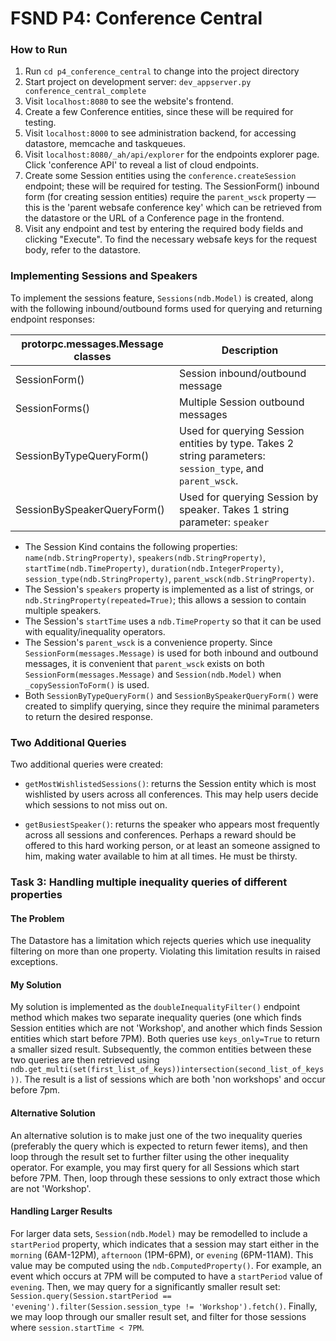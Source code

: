 FSND P4: Conference Central
=====

### How to Run

   1. Run `cd p4_conference_central` to change into the project directory
   2. Start project on development server: `dev_appserver.py conference_central_complete`
   3. Visit `localhost:8080` to see the website's frontend.
   4. Create a few Conference entities, since these will be required for testing.
   5. Visit `localhost:8000` to see administration backend, for accessing datastore, memcache and taskqueues.
   6. Visit `localhost:8080/_ah/api/explorer` for the endpoints explorer page. Click 'conference API' to reveal a list of cloud endpoints.
   7. Create some Session entities using the `conference.createSession` endpoint; these will be required for testing. The SessionForm() inbound form (for creating session entities) require the `parent_wsck` property — this is the 'parent websafe conference key' which can be retrieved from the datastore or the URL of a Conference page in the frontend.
   8. Visit any endpoint and test by entering the required body fields and clicking "Execute". To find the necessary websafe keys for the request body, refer to the datastore.


### Implementing Sessions and Speakers

  To implement the sessions feature, `Sessions(ndb.Model)` is created, along with the following inbound/outbound forms used for querying and returning endpoint responses:

  protorpc.messages.Message classes | Description
  --------------------------------- | -----------
   SessionForm()                    | Session inbound/outbound message
   SessionForms()                   | Multiple Session outbound messages
   SessionByTypeQueryForm()         | Used for querying Session entities by type. Takes 2 string parameters: `session_type`, and `parent_wsck`.
   SessionBySpeakerQueryForm()      | Used for querying Session by speaker. Takes 1 string parameter: `speaker`


   - The Session Kind contains the following properties: `name(ndb.StringProperty)`, `speakers(ndb.StringProperty)`, `startTime(ndb.TimeProperty)`, `duration(ndb.IntegerProperty)`, `session_type(ndb.StringProperty)`, `parent_wsck(ndb.StringProperty)`.
   - The Session's `speakers` property is implemented as a list of strings, or `ndb.StringProperty(repeated=True)`; this allows a session to contain multiple speakers.
   - The Session's `startTime` uses a `ndb.TimeProperty` so that it can be used with equality/inequality operators.
   - The Session's `parent_wsck` is a convenience property. Since `SessionForm(messages.Message)` is used for both inbound and outbound messages, it is convenient that `parent_wsck` exists on both `SessionForm(messages.Message)` and `Session(ndb.Model)` when `_copySessionToForm()` is used.
   - Both `SessionByTypeQueryForm()` and `SessionBySpeakerQueryForm()` were created to simplify querying, since they require the minimal parameters to return the desired response.


### Two Additional Queries

  Two additional queries were created:

   - `getMostWishlistedSessions()`: returns the Session entity which is most wishlisted by users across all conferences. This may help users decide which sessions to not miss out on.

   - `getBusiestSpeaker()`: returns the speaker who appears most frequently across all sessions and conferences. Perhaps a reward should be offered to this hard working person, or at least an someone assigned to him, making water available to him at all times. He must be thirsty.


### Task 3: Handling multiple inequality queries of different properties

#### The Problem

  The Datastore has a limitation which rejects queries which use inequality filtering on more than one property. Violating this limitation results in raised exceptions.

#### My Solution

  My solution is implemented as the `doubleInequalityFilter()` endpoint method which makes two separate inequality queries (one which finds Session entities which are not 'Workshop', and another which finds Session entities which start before 7PM). Both queries use `keys_only=True` to return a smaller sized result. Subsequently, the common entities between these two queries are then retrieved using `ndb.get_multi(set(first_list_of_keys))intersection(second_list_of_keys))`. The result is a list of sessions which are both 'non workshops' and occur before 7pm.

#### Alternative Solution

  An alternative solution is to make just one of the two inequality queries (preferably the query which is expected to return fewer items), and then loop through the result set to further filter using the other inequality operator. For example, you may first query for all Sessions which start before 7PM. Then, loop through these sessions to only extract those which are not 'Workshop'.

#### Handling Larger Results

  For larger data sets, `Session(ndb.Model)` may be remodelled to include a `startPeriod` property, which indicates that a session may start either in the `morning` (6AM-12PM), `afternoon` (1PM-6PM), or `evening` (6PM-11AM). This value may be computed using the `ndb.ComputedProperty()`. For example, an event which occurs at 7PM will be computed to have a `startPeriod` value of `evening`. Then, we may query for a significantly smaller result set: `Session.query(Session.startPeriod == 'evening').filter(Session.session_type != 'Workshop').fetch()`. Finally, we may loop through our smaller result set, and filter for those sessions where `session.startTime < 7PM`.
